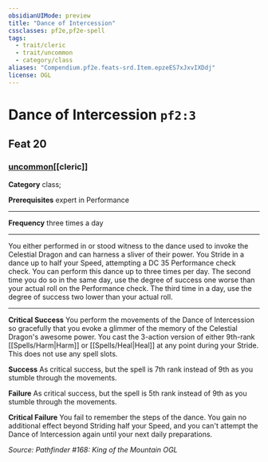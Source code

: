 ```yaml
---
obsidianUIMode: preview
title: "Dance of Intercession"
cssclasses: pf2e,pf2e-spell
tags:
  - trait/cleric
  - trait/uncommon
  - category/class
aliases: "Compendium.pf2e.feats-srd.Item.epzeES7xJxvIXDdj"
license: OGL
---
```

# Dance of Intercession `pf2:3`
## Feat 20
### [uncommon](uncommon "Uncommon Rarity Trait")[[cleric]]

**Category** class; 



**Prerequisites** expert in Performance
* * *
**Frequency** three times a day

* * *

You either performed in or stood witness to the dance used to invoke the Celestial Dragon and can harness a sliver of their power. You Stride in a dance up to half your Speed, attempting a DC 35 Performance check check. You can perform this dance up to three times per day. The second time you do so in the same day, use the degree of success one worse than your actual roll on the Performance check. The third time in a day, use the degree of success two lower than your actual roll.

* * *

**Critical Success** You perform the movements of the Dance of Intercession so gracefully that you evoke a glimmer of the memory of the Celestial Dragon's awesome power. You cast the 3-action version of either 9th-rank [[Spells/Harm|Harm]] or [[Spells/Heal|Heal]] at any point during your Stride. This does not use any spell slots.

**Success** As critical success, but the spell is 7th rank instead of 9th as you stumble through the movements.

**Failure** As critical success, but the spell is 5th rank instead of 9th as you stumble through the movements.

**Critical Failure** You fail to remember the steps of the dance. You gain no additional effect beyond Striding half your Speed, and you can't attempt the Dance of Intercession again until your next daily preparations.

*Source: Pathfinder #168: King of the Mountain*
*OGL*
